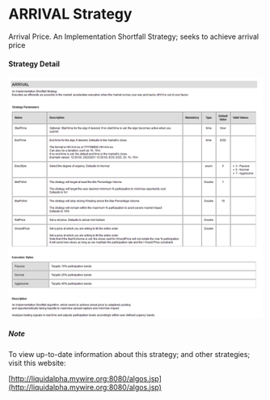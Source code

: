 # ARRIVAL Strategy

Arrival Price. An Implementation Shortfall Strategy; seeks to achieve arrival price 

#### Strategy Detail
![plot](images/ARRIVAL-strategy.png)

##### Note
To view up-to-date information about this strategy; and other strategies; visit this website:

[http://liquidalpha.mywire.org:8080/algos.jsp](http://liquidalpha.mywire.org:8080/algos.jsp)




